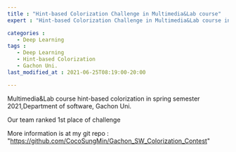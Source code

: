 ```yaml
---
title : "Hint-based Colorization Challenge in Multimedia&Lab course"
expert : "Hint-based Colorization Challenge in Multimedia&Lab course in Gachon Uni, Seongnam-si, Republic of Korea"

categories : 
   - Deep Learning
tags :
   - Deep Learning
   - Hint-based Colorization
   - Gachon Uni. 
last_modified_at : 2021-06-25T08:19:00-20:00

---
```


Multimedia&Lab course hint-based colorization in spring semester 2021,Department of software, Gachon Uni. 

Our team ranked 1st place of challenge

More information is at my git repo : "https://github.com/CocoSungMin/Gachon_SW_Colorization_Contest"


